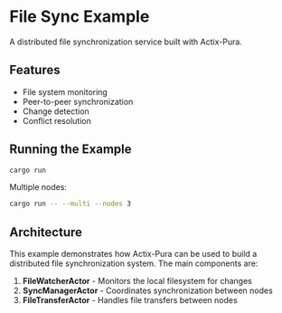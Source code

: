 # File Sync Example

A distributed file synchronization service built with Actix-Pura.

## Features

* File system monitoring
* Peer-to-peer synchronization
* Change detection
* Conflict resolution

## Running the Example

```bash
cargo run
```

Multiple nodes:

```bash
cargo run -- --multi --nodes 3
```

## Architecture

This example demonstrates how Actix-Pura can be used to build a distributed file synchronization system. The main components are:

1. **FileWatcherActor** - Monitors the local filesystem for changes
2. **SyncManagerActor** - Coordinates synchronization between nodes
3. **FileTransferActor** - Handles file transfers between nodes
